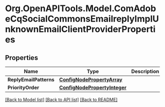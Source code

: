 # Org.OpenAPITools.Model.ComAdobeCqSocialCommonsEmailreplyImplUnknownEmailClientProviderProperties
## Properties

Name | Type | Description | Notes
------------ | ------------- | ------------- | -------------
**ReplyEmailPatterns** | [**ConfigNodePropertyArray**](ConfigNodePropertyArray.md) |  | [optional] 
**PriorityOrder** | [**ConfigNodePropertyInteger**](ConfigNodePropertyInteger.md) |  | [optional] 

[[Back to Model list]](../README.md#documentation-for-models) [[Back to API list]](../README.md#documentation-for-api-endpoints) [[Back to README]](../README.md)

